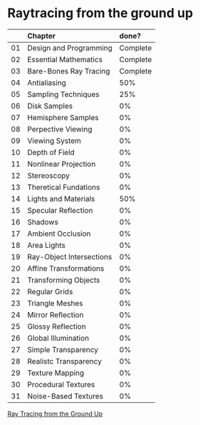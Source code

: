 Raytracing from the ground up
=============================

| | Chapter | done?|
|:-:|:- | :- |
|01 | Design and Programming    | Complete
|02 | Essential Mathematics     | Complete
|03 | Bare-Bones Ray Tracing    | Complete
|04 | Antialiasing              | 50%
|05 | Sampling Techniques       | 25%
|06 | Disk Samples              | 0%
|07 | Hemisphere Samples        | 0%
|08 | Perpective Viewing        | 0%
|09 | Viewing System            | 0%
|10 | Depth of Field            | 0%
|11 | Nonlinear Projection      | 0%
|12 | Stereoscopy               | 0%
|13 | Theretical Fundations     | 0%
|14 | Lights and Materials      | 50%
|15 | Specular Reflection       | 0%
|16 | Shadows                   | 0%
|17 | Ambient Occlusion         | 0%
|18 | Area Lights               | 0%
|19 | Ray-Object Intersections  | 0%
|20 | Affine Transformations    | 0%
|21 | Transforming Objects      | 0%
|22 | Regular Grids             | 0%
|23 | Triangle Meshes           | 0%
|24 | Mirror Reflection         | 0%
|25 | Glossy Reflection         | 0%
|26 | Global Illumination       | 0%
|27 | Simple Transparency       | 0%
|28 | Realistc Transparency     | 0%
|29 | Texture Mapping           | 0%
|30 | Procedural Textures       | 0%
|31 | Noise-Based Textures      | 0%

[Ray Tracing from the Ground Up](http://www.raytracegroundup.com/)
